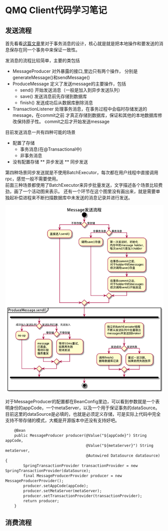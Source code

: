 # QMQ Client代码学习笔记

## 发送流程

首先看看[这篇文章](https://www.infoq.cn/article/b4VPvP3m8DA-PM7ZqMGZ)里对于事务消息的设计，核心就是就是把本地操作和要发送的消息保存在同一个事务中来保证一致性。

发消息的流程比较简单，主要的类包括
* MessageProducer
  对外暴露的接口,里边只有两个操作，
  分别是generateMessage()和sendMessage()
* ProduceMessage
  定义了发送message的主要操作，包括
  * send() 开始发送消息（一般是加入到异步发送队列）
  * save() 发送消息前先存储到数据库
  * finish() 发送成功后从数据库删除消息
* TransactionListener
  处理事务消息，在事务过程中会临时存储发送的message，在commit之前
  才真正存储到数据库，保证和其他的本地数据库修改保持原子性。
  commit之后才开始发送message
  
目前发送消息一共有四种可能的场景
* 配置了存储
  * 事务消息(在@Transactional中)
  * 非事务消息
* 没有配置存储
  ** 异步发送
  ** 同步发送

第四种场景同步发送就是不使用BatchExecutor，每次都在用户线程中直接调用rpc，感觉一般不需要使用。  
前面三种场景都使用了BatchExecutor来异步批量发送，文字描述各个场景比较费劲，画了一个活动图来表示。
还有一个环节在这个图里没有画出来，就是需要单独起补偿进程来不断扫描数据库中未发送的消息记录并进行发送。

![异步消息发送流程](send.png)

对于MessageProducer的配置都在BeanConfig里边，可以看到参数就是一个表明身份的appCode，一个metaServer，以及一个用于保证事务的dataSource。目前这里的dataSource是必填的，也就是必须定义存储，可是实际上代码中完全支持不带存储的模式，大概是开源版本中还没有支持好吧。
```
    @Bean
    public MessageProducer producer(@Value("${appCode}") String appCode,
                                    @Value("${metaServer}") String metaServer,
                                    @Autowired DataSource dataSource) {
        SpringTransactionProvider transactionProvider = new SpringTransactionProvider(dataSource);
        final MessageProducerProvider producer = new MessageProducerProvider();
        producer.setAppCode(appCode);
        producer.setMetaServer(metaServer);
        producer.setTransactionProvider(transactionProvider);
        return producer;
    }
```

## 消费流程
